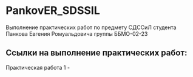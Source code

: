 # PankovER_SDSSIL
Выполнение практических работ по предмету СДССиЛ студента Панкова Евгения Ромуальдовича группы ББМО-02-23

## Ссылки на выполнение практических работ:
Практическая работа 1 - 
